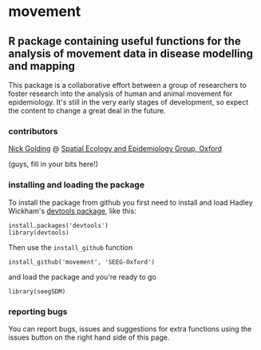 # movement
## R package containing useful functions for the analysis of movement data in disease modelling and mapping

This package is a collaborative effort between a group of researchers to foster research into the analysis of human and animal movement for epidemiology. It's still in the very early stages of development, so expect the content to change a great deal in the future.

### contributors

[Nick Golding][Nick] @ [Spatial Ecology and Epidemiology Group, Oxford][seeg]

(guys, fill in your bits here!)


### installing and loading the package

To install the package from github you first need to install and load Hadley Wickham's [devtools package][devtools], like this:

```
install.packages('devtools')
library(devtools)
```

Then use the `install_github` function

```
install_github('movement', 'SEEG-Oxford')
```

and load the package and you're ready to go

```
library(seegSDM)
```

### reporting bugs

You can report bugs, issues and suggestions for extra functions using the issues button on the right hand side of this page.


[Nick]: http://www.map.ox.ac.uk/about-map/map-team/nicholas-golding/
[seeg]: http://simonhay.zoo.ox.ac.uk/staff.php
[devtools]: http://cran.r-project.org/web/packages/devtools/index.html

